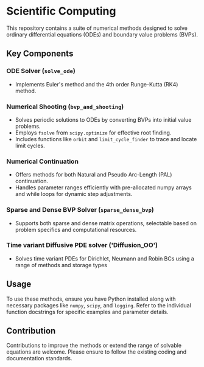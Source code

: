 # Scientific Computing

This repository contains a suite of numerical methods designed to solve ordinary differential equations (ODEs) and boundary value problems (BVPs).

## Key Components

### ODE Solver (`solve_ode`)

- Implements Euler's method and the 4th order Runge-Kutta (RK4) method.

### Numerical Shooting (`bvp_and_shooting`)

- Solves periodic solutions to ODEs by converting BVPs into initial value problems.
- Employs `fsolve` from `scipy.optimize` for effective root finding.
- Includes functions like `orbit` and `limit_cycle_finder` to trace and locate limit cycles.

### Numerical Continuation

- Offers methods for both Natural and Pseudo Arc-Length (PAL) continuation.
- Handles parameter ranges efficiently with pre-allocated numpy arrays and while loops for dynamic step adjustments.

### Sparse and Dense BVP Solver (`sparse_dense_bvp`)

- Supports both sparse and dense matrix operations, selectable based on problem specifics and computational resources.

### Time variant Diffusive PDE solver ('Diffusion_OO')

- Solves time variant PDEs for Dirichlet, Neumann and Robin BCs using a range of methods and storage types

## Usage

To use these methods, ensure you have Python installed along with necessary packages like `numpy`, `scipy`, and `logging`. Refer to the individual function docstrings for specific examples and parameter details.

## Contribution

Contributions to improve the methods or extend the range of solvable equations are welcome. Please ensure to follow the existing coding and documentation standards.

